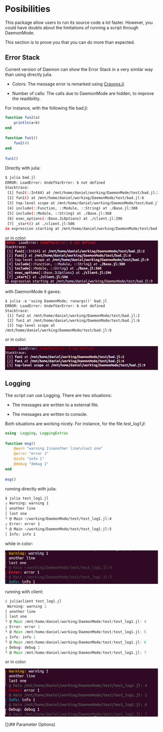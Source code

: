 # Posibilities

This package allow users to run its source code a lot faster. However, you could
have doubts about the limitations of running a script through DaemonMode. 

This section is to prove you that you can do more than expected.

## Error Stack

Current version of Daemon can show the Error Stack in a very similar way than
using directly julia. 

- Colors: The message error is remarked using
  [Crayons.jl](https://github.com/KristofferC/Crayons.jl). 

- Number of calls: The calls due to DaemonMode are hidden, to improve  the readibility.

For instance, with the following file bad.jl:

```julia
function fun2(a)
    println(a+b)
end

function fun1()
    fun2(4)
end

fun1()
``` 
Directly with julia:
```sh
$ julia bad.jl
ERROR: LoadError: UndefVarError: b not defined
Stacktrace:
 [1] fun2(::Int64) at /mnt/home/daniel/working/DaemonMode/test/bad.jl:2
 [2] fun1() at /mnt/home/daniel/working/DaemonMode/test/bad.jl:6
 [3] top-level scope at /mnt/home/daniel/working/DaemonMode/test/bad.jl:9
 [4] include(::Function, ::Module, ::String) at ./Base.jl:380
 [5] include(::Module, ::String) at ./Base.jl:368
 [6] exec_options(::Base.JLOptions) at ./client.jl:296
 [7] _start() at ./client.jl:506
in expression starting at /mnt/home/daniel/working/DaemonMode/test/bad.jl:9
```
or in color:
![Results with julia](assets/julia_bad.png)

with DaemonMode it gaves:
```
$ julia -e 'using DaemonMode; runargs()' bad.jl
ERROR: LoadError: UndefVarError: b not defined
Stacktrace:
 [1] fun2 at /mnt/home/daniel/working/DaemonMode/test/bad.jl:2
 [2] fun1 at /mnt/home/daniel/working/DaemonMode/test/bad.jl:6
 [3] top-level scope at /mnt/home/daniel/working/DaemonMode/test/bad.jl:9
```

or in color:

![Results with jclient](assets/jclient_bad.png)

## Logging

The script can use Logging. There are two situations:

- The messages are written to a external file. 

- The messages are written to console. 

Both situations are working nicely. For instance, for the file *test_log1.jl*:

```julia
using  Logging, LoggingExtras

function msg()
    @warn "warning 1\nanother line\nlast one"
    @error "error 1"
    @info "info 1"
    @debug "debug 1"
end

msg()
```

running directly with julia:

```sh
$ julia test_log1.jl
┌ Warning: warning 1
│ another line
│ last one
└ @ Main ~/working/DaemonMode/test/test_log1.jl:4
┌ Error: error 1
└ @ Main ~/working/DaemonMode/test/test_log1.jl:5
[ Info: info 1
```
while in color:

![Logging with julia](assets/julia_log.png)



running with client:

```julia
$ juliaclient test_log1.jl
 Warning: warning 1
│ another line
│ last one
└ @ Main /mnt/home/daniel/working/DaemonMode/test/test_log1.jl: 4
┌ Error: error 1
└ @ Main /mnt/home/daniel/working/DaemonMode/test/test_log1.jl: 5
┌ Info: info 1
└ @ Main /mnt/home/daniel/working/DaemonMode/test/test_log1.jl: 6
┌ Debug: debug 1
└ @ Main /mnt/home/daniel/working/DaemonMode/test/test_log1.jl: 7
```

or in color:

![Logging with jclient](assets/jclient_log.png)


[](## Parameter Options)

